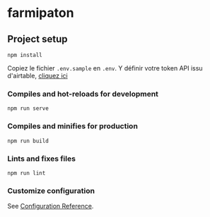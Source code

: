 # farmipaton

## Project setup
```
npm install
```
Copiez le fichier `.env.sample` en `.env`.
Y définir votre token API issu d'airtable, [cliquez ici](https://airtable.com/account)
### Compiles and hot-reloads for development
```
npm run serve
```

### Compiles and minifies for production
```
npm run build
```

### Lints and fixes files
```
npm run lint
```

### Customize configuration
See [Configuration Reference](https://cli.vuejs.org/config/).
